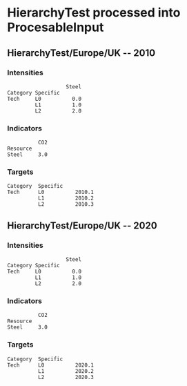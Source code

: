 # HierarchyTest processed into ProcesableInput

## HierarchyTest/Europe/UK -- 2010
### Intensities
```
                   Steel
Category Specific       
Tech     L0          0.0
         L1          1.0
         L2          2.0
```

### Indicators
```
          CO2
Resource     
Steel     3.0
```

### Targets
```
Category  Specific
Tech      L0          2010.1
          L1          2010.2
          L2          2010.3
```

## HierarchyTest/Europe/UK -- 2020
### Intensities
```
                   Steel
Category Specific       
Tech     L0          0.0
         L1          1.0
         L2          2.0
```

### Indicators
```
          CO2
Resource     
Steel     3.0
```

### Targets
```
Category  Specific
Tech      L0          2020.1
          L1          2020.2
          L2          2020.3
```
